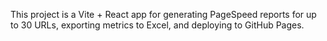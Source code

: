 <!-- Use this file to provide workspace-specific custom instructions to Copilot. For more details, visit https://code.visualstudio.com/docs/copilot/copilot-customization#_use-a-githubcopilotinstructionsmd-file -->

This project is a Vite + React app for generating PageSpeed reports for up to 30 URLs, exporting metrics to Excel, and deploying to GitHub Pages.
